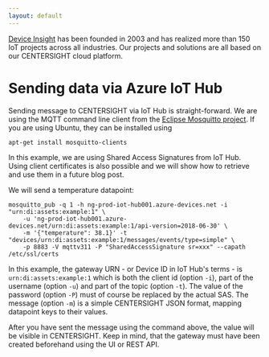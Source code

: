 ```yaml
---
layout: default
---
```


[Device Insight](https://device-insight.com) has been founded in 2003 and has realized
more than 150 IoT projects across all industries. Our projects and solutions are all
based on our CENTERSIGHT cloud platform.

# Sending data via Azure IoT Hub

Sending message to CENTERSIGHT via IoT Hub is straight-forward. We are using
the MQTT command line client from the [Eclipse Mosquitto project](https://mosquitto.org/).
If you are using Ubuntu, they can be installed using

```console
apt-get install mosquitto-clients
```

In this example, we are using Shared Access Signatures from IoT Hub. Using client
certificates is also possible and we will show how to retrieve and use them in a future 
blog post. 

We will send a temperature datapoint:

```console
mosquitto_pub -q 1 -h ng-prod-iot-hub001.azure-devices.net -i "urn:di:assets:example:1" \
    -u 'ng-prod-iot-hub001.azure-devices.net/urn:di:assets:example:1/api-version=2018-06-30' \
    -m '{"temperature": 38.1}' -t "devices/urn:di:assets:example:1/messages/events/type=simple" \
    -p 8883 -V mqttv311 -P "SharedAccessSignature sr=xxx" --capath /etc/ssl/certs
```

In this example, the gateway URN - or Device ID in IoT Hub's terms - is `urn:di:assets:example:1` which
is both the client id (option `-i`), part of the username (option `-u`) and part of the topic (option `-t`).
The value of the password (option `-P`) must of course be replaced by the actual SAS. The message (option `-m`)
is a simple CENTERSIGHT JSON format, mapping datapoint keys to their values. 

After you have sent the message using the command above, the value will be visible in CENTERSIGHT. Keep
in mind, that the gateway must have been created beforehand using the UI or REST API.
